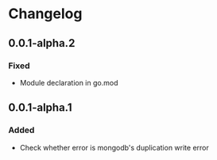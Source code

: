 # Changelog

## 0.0.1-alpha.2
### Fixed
- Module declaration in go.mod

## 0.0.1-alpha.1
### Added
- Check whether error is mongodb's duplication write error